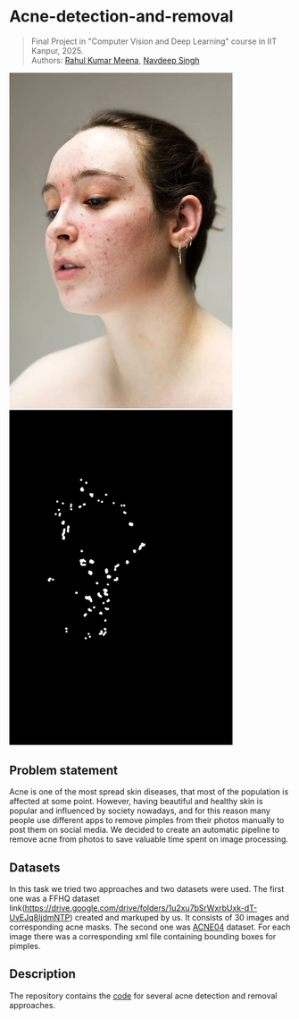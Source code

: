 # Acne-detection-and-removal

> Final Project in "Computer Vision and Deep Learning" course in IIT Kanpur, 2025.  
> Authors: [Rahul Kumar Meena](https://github.com/rahulkumarmeena29), [Navdeep Singh](https://github.com/Navdeep1331)
>

<p float="left">
  <img alt="Example 1" src="/image_1.jpg" width="400" />
  <img alt="Example 2" src="/mask_1.jpg" width="400" />
</p>


## Problem statement

Acne is one of the most spread skin diseases, that most of the population is affected at some point. However, having beautiful and healthy skin is popular and influenced by society nowadays, and for this reason many people use different apps to remove pimples from their photos manually to post them on social media. We decided to create an automatic pipeline to remove acne from photos to save valuable time spent on image processing.

## Datasets

In this task we tried two approaches and two datasets were used. The first one was a FFHQ dataset link(https://drive.google.com/drive/folders/1u2xu7bSrWxrbUxk-dT-UvEJq8IjdmNTP) created and markuped by us. It consists of 30 images and corresponding acne masks. The second one was [ACNE04](https://drive.google.com/drive/folders/18yJcHXhzOv7H89t-Lda6phheAicLqMuZ) dataset. For each image there was a corresponding xml file containing bounding boxes for pimples.

## Description

The repository contains the [code](https://github.com/rahulkumarmeena29/Acne-Removal-tool/blob/main/acne_removal.py) for several acne detection and removal approaches.
